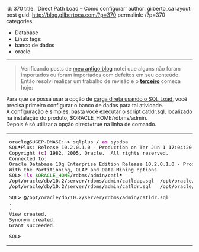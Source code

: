 id: 370
title: 'Direct Path Load &#8211; Como configurar'
author: gilberto_ca
layout: post
guid: http://blog.gilbertoca.com/?p=370
permalink: /?p=370
categories:
  - Database
  - Linux
tags:
  - banco de dados
  - oracle
---
<!-- google_ad_section_start -->

> Verificando posts de [meu antigo blog][1] notei que alguns não foram importados ou foram importados com defeitos em seu conteúdo. Então resolvi realizar um trabalho de revisão e o **[terceiro][2]** começa hoje: 

Para que se possa usar a opção de [carga direta usando o SQL Load][3], você precisa primeiro configurar o banco de dados para tal atividade.  
A configuração é simples, basta você executar o script catldr.sql, localizado na instalação do produto, $ORACLE_HOME/rdbms/admin.  
Depois é só utilizar a opção direct=true na linha de comando.

<div class="wp_syntax">
  <table>
    <tr>
      <td class="code">
        <pre class="bash" style="font-family:monospace;">oracle<span style="color: #000000; font-weight: bold;">@</span>SUGEP-DMASI:~<span style="color: #000000; font-weight: bold;">&gt;</span> sqlplus <span style="color: #000000; font-weight: bold;">/</span> <span style="color: #c20cb9; font-weight: bold;">as</span> sysdba
SQL<span style="color: #000000; font-weight: bold;">*</span>Plus: Release 10.2.0.1.0 - Production on Ter Jun <span style="color: #000000;">1</span> <span style="color: #000000;">17</span>:04:<span style="color: #000000;">20</span> <span style="color: #000000;">2010</span>
Copyright <span style="color: #7a0874; font-weight: bold;">&#40;</span>c<span style="color: #7a0874; font-weight: bold;">&#41;</span> <span style="color: #000000;">1982</span>, <span style="color: #000000;">2005</span>, Oracle.  All rights reserved.
Connected to:
Oracle Database 10g Enterprise Edition Release 10.2.0.1.0 - Production
With the Partitioning, OLAP and Data Mining options
SQL<span style="color: #000000; font-weight: bold;">&gt;</span> <span style="color: #000000; font-weight: bold;">!</span><span style="color: #c20cb9; font-weight: bold;">ls</span> <span style="color: #007800;">$ORACLE_HOME</span><span style="color: #000000; font-weight: bold;">/</span>rdbms<span style="color: #000000; font-weight: bold;">/</span>admin<span style="color: #000000; font-weight: bold;">/</span>catl<span style="color: #000000; font-weight: bold;">*</span>
<span style="color: #000000; font-weight: bold;">/</span>opt<span style="color: #000000; font-weight: bold;">/</span>oracle<span style="color: #000000; font-weight: bold;">/</span>db<span style="color: #000000; font-weight: bold;">/</span><span style="color: #000000;">10.2</span><span style="color: #000000; font-weight: bold;">/</span>server<span style="color: #000000; font-weight: bold;">/</span>rdbms<span style="color: #000000; font-weight: bold;">/</span>admin<span style="color: #000000; font-weight: bold;">/</span>catldap.sql  <span style="color: #000000; font-weight: bold;">/</span>opt<span style="color: #000000; font-weight: bold;">/</span>oracle<span style="color: #000000; font-weight: bold;">/</span>db<span style="color: #000000; font-weight: bold;">/</span><span style="color: #000000;">10.2</span><span style="color: #000000; font-weight: bold;">/</span>server<span style="color: #000000; font-weight: bold;">/</span>rdbms<span style="color: #000000; font-weight: bold;">/</span>admin<span style="color: #000000; font-weight: bold;">/</span>catlibc.sql
<span style="color: #000000; font-weight: bold;">/</span>opt<span style="color: #000000; font-weight: bold;">/</span>oracle<span style="color: #000000; font-weight: bold;">/</span>db<span style="color: #000000; font-weight: bold;">/</span><span style="color: #000000;">10.2</span><span style="color: #000000; font-weight: bold;">/</span>server<span style="color: #000000; font-weight: bold;">/</span>rdbms<span style="color: #000000; font-weight: bold;">/</span>admin<span style="color: #000000; font-weight: bold;">/</span>catldr.sql   <span style="color: #000000; font-weight: bold;">/</span>opt<span style="color: #000000; font-weight: bold;">/</span>oracle<span style="color: #000000; font-weight: bold;">/</span>db<span style="color: #000000; font-weight: bold;">/</span><span style="color: #000000;">10.2</span><span style="color: #000000; font-weight: bold;">/</span>server<span style="color: #000000; font-weight: bold;">/</span>rdbms<span style="color: #000000; font-weight: bold;">/</span>admin<span style="color: #000000; font-weight: bold;">/</span>catlsby.sql
&nbsp;
SQL<span style="color: #000000; font-weight: bold;">&gt;</span> <span style="color: #000000; font-weight: bold;">@/</span>opt<span style="color: #000000; font-weight: bold;">/</span>oracle<span style="color: #000000; font-weight: bold;">/</span>db<span style="color: #000000; font-weight: bold;">/</span><span style="color: #000000;">10.2</span><span style="color: #000000; font-weight: bold;">/</span>server<span style="color: #000000; font-weight: bold;">/</span>rdbms<span style="color: #000000; font-weight: bold;">/</span>admin<span style="color: #000000; font-weight: bold;">/</span>catldr.sql
.
.
View created.
Synonym created.
Grant succeeded.
&nbsp;
SQL<span style="color: #000000; font-weight: bold;">&gt;</span></pre>
      </td>
    </tr>
  </table>
</div></p> 

<!-- google_ad_section_end -->

 [1]: http://www.jroller.com/gilbertoca
 [2]: http://www.jroller.com/gilbertoca/entry/direct_path_load_como_configurar
 [3]: http://download.oracle.com/docs/cd/B19306_01/server.102/b14215/ldr_modes.htm#i1007669